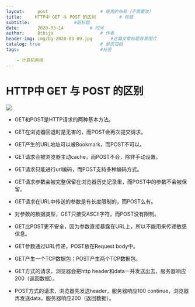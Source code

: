 ```yaml
---
layout:     post   				    # 使用的布局（不需要改）
title:     HTTP中 GET 与 POST 的区别		    # 标题 
subtitle:                 #副标题
date:       2020-03-14			# 时间
author:     Btbsja					# 作者
header-img: img/bg-2020-03-09.jpg 	    #这篇文章标题背景图片
catalog: true 						# 是否归档
tags:								#标签

    - 计算机网络
---
```


# HTTP中 GET 与 POST 的区别

![](https://gitee.com/btbsja/BlogImg/raw/master/blog/2020/03/20200316112815.png)

- GET和POST是HTTP请求的两种基本方法。

- GET在浏览器回退时是无害的，而POST会再次提交请求。
- GET产生的URL地址可以被Bookmark，而POST不可以。
- GET请求会被浏览器主动cache，而POST不会，除非手动设置。
- GET请求只能进行url编码，而POST支持多种编码方式。
- GET请求参数会被完整保留在浏览器历史记录里，而POST中的参数不会被保留。
- GET请求在URL中传送的参数是有长度限制的，而POST么有。
- 对参数的数据类型，GET只接受ASCII字符，而POST没有限制。
- GET比POST更不安全，因为参数直接暴露在URL上，所以不能用来传递敏感信息。
- GET参数通过URL传递，POST放在Request body中。
- GET产生一个TCP数据包；POST产生两个TCP数据包。
- GET方式的请求，浏览器会把http header和data一并发送出去，服务器响应200（返回数据）。
- POST方式的请求，浏览器先发送header，服务器响应100 continue，浏览器再发送data，服务器响应200（返回数据）。
